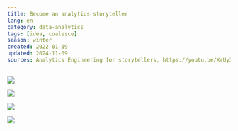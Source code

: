 ```yaml
---
title: Become an analytics storyteller
lang: en
category: data-analytics
tags: [idea, coalesce]
season: winter
created: 2022-01-19
updated: 2024-11-09
sources: Analytics Engineering for storytellers, https://youtu.be/XrUy3jzuFSE
---
```


![](../../assets/files/ae-storytelling-1.png)

![](../../assets/files/ae-storytelling-2.png)

![](../../assets/files/ae-storytelling-3.png)

![](../../assets/files/ae-storytelling-4.png)